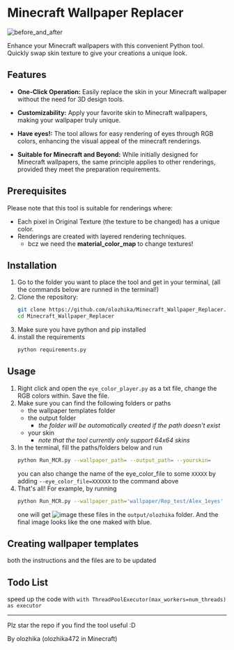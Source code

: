 # Minecraft Wallpaper Replacer

![before_and_after](https://github.com/olozhika/Minecraft_Wallpaper_Replacer/blob/main/Images_used_in_README/snap2023-10-13%20111336.png)

Enhance your Minecraft wallpapers with this convenient Python tool. Quickly swap skin texture to give your creations a unique look.

## Features

- **One-Click Operation:** Easily replace the skin in your Minecraft wallpaper without the need for 3D design tools.

- **Customizability:** Apply your favorite skin to Minecraft wallpapers, making your wallpaper truly unique.

- **Have eyes!:** The tool allows for easy rendering of eyes through RGB colors, enhancing the visual appeal of the minecraft renderings. 

- **Suitable for Minecraft and Beyond:** While initially designed for Minecraft wallpapers, the same principle applies to other renderings, provided they meet the preparation requirements.

## Prerequisites

Please note that this tool is suitable for renderings where:

- Each pixel in Original Texture (the texture to be changed) has a unique color.
- Renderings are created with layered rendering techniques.
  - bcz we need the **material_color_map** to change textures!

## Installation

1. Go to the folder you want to place the tool and get in your terminal, (all the commands below are runned in the terminal!)
2. Clone the repository:
   ```bash
   git clone https://github.com/olozhika/Minecraft_Wallpaper_Replacer.git
   cd Minecraft_Wallpaper_Replacer
   ```
3. Make sure you have python and pip installed
4. install the requirements
   ```bash
   python requirements.py
   ```

## Usage

1. Right click and open the `eye_color_player.py` as a txt file, change the RGB colors within. Save the file. 
2. Make sure you can find the following folders or paths
   - the wallpaper templates folder
   - the output folder
     - *the folder will be automatically created if the path doesn't exist*
   - your skin
     - *note that the tool currently only support 64x64 skins*
3. In the terminal, fill the paths/folders below and run
   ```bash
   python Run_MCR.py --wallpaper_path= --output_path= --yourskin=
   ```
   you can also change the name of the eye_color_file to some `XXXXX` by adding `--eye_color_file=XXXXXX` to the command above
4. That's all!
   For example, by running
   ```bash
   python Run_MCR.py --wallpaper_path='wallpaper/Rep_test/Alex_1eyes' --output_path='output/olozhika' --yourskin='tex/olozhika472_NMO.png'
   ```
   one will get
   ![image](https://github.com/olozhika/Minecraft_Wallpaper_Replacer/blob/main/Images_used_in_README/snap2023-10-13%20110459.png)
   these files in the `output/olozhika` folder.
   And the final image looks like the one maked with blue. 
   
   
## Creating wallpaper templates

both the instructions and the files are to be updated

## Todo List

speed up the code with `with ThreadPoolExecutor(max_workers=num_threads) as executor`

______
Plz star the repo if you find the tool useful :D

By olozhika (olozhika472 in Minecraft)
